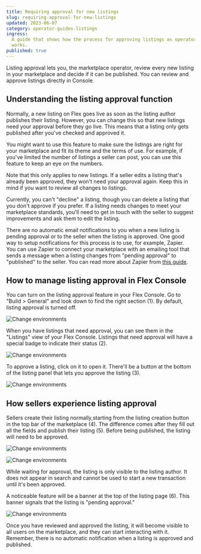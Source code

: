 ```yaml
---
title: Requiring approval for new listings
slug: requiring-approval-for-new-listings
updated: 2023-06-07
category: operator-guides-listings
ingress:
  A guide that shows how the process for approving listings as operator
  works.
published: true
---
```


Listing approval lets you, the marketplace operator, review every new listing in your marketplace and decide if it can be published.  You can review and approve listings directly in Console. 

## Understanding the listing approval function

Normally, a new listing on Flex goes live as soon as the listing author 
publishes their listing. However, you can change this so
that new listings need your approval before they go live. This means
that a listing only gets published after you've checked and approved it.

You might want to use this feature to make sure the listings are right
for your marketplace and fit its theme and the terms of use. For
example, if you've limited the number of listings a seller can post, you
can use this feature to keep an eye on the numbers.

Note that this only applies to new listings. If a seller edits a listing
that's already been approved, they won't need your approval again. Keep
this in mind if you want to review all changes to listings.

Currently, you can't "decline" a listing, though you can delete a
listing that you don't approve if you prefer. If a listing needs changes
to meet your marketplace standards, you'll need to get in touch with the
seller to suggest improvements and ask them to edit the listing.

There are no automatic email notifications to you when a new listing is pending approval or to the seller when the listing is approved. One good way to setup notifications for this process is to use, for example, Zapier. You can use Zapier to connect your marketplace with an emailing tool that sends a message when a listing changes from "pending approval" to "published" to the seller. You can read more about Zapier from
[this guide](https://www.sharetribe.com/docs/how-to/set-up-and-use-zapier/).



## How to manage listing approval in Flex Console

You can turn on the listing approval feature in your Flex Console. Go to
"Build > General" and look down to find the right section (1). By
default, listing approval is turned off.


<extrainfo title="Step 1: Finding the listing approval toggle in the Console">

![Change environments](./01-Console-approve-new-listings.png)

</extrainfo>

When you have listings that need approval, you can see them in the
"Listings" view of your Flex Console. Listings that need approval will
have a special badge to indicate their status (2).

<extrainfo title="Step 2: A listing with a badge indicating that it requires approval">

![Change environments](./02-listing-pending-approval-console.png)

</extrainfo>

To approve a listing, click on it to open it. There'll be a button at
the bottom of the listing panel that lets you approve the listing (3).

<extrainfo title="Step 3: Button for approving the new listing">

![Change environments](./03-approve-listing-console.png)

</extrainfo>

## How sellers experience listing approval

Sellers create their listing normally,starting from the listing creation button in the top bar of the marketplace (4). The difference comes after they fill out all the fields and publish their listing (5). Before being published, the listing will need to be approved.


<extrainfo title="Step 4: Creating a new listing">

![Change environments](./04-post-new-listing-as-seller.png)

</extrainfo>

<extrainfo title="Step 5: Publishing the listing to the awaiting approval stage">

![Change environments](./05-publish-listing.png)

</extrainfo>

While waiting for approval, the listing is only visible to the listing author. It does not appear in search and cannot be used to start a new transaction until it's been approved.

A noticeable feature will be a banner at the top of the listing page
(6). This banner signals that the listing is "pending approval."

<extrainfo title="Step 6: Banner indicating that the listing is awaiting approval">

![Change environments](./06-listing-pending-approval-seller.png)

</extrainfo>

Once you have reviewed and approved the listing, it will become visible to all users on the marketplace, and they can start interacting with it. Remember, there is no automatic notification when a listing is approved and published.
